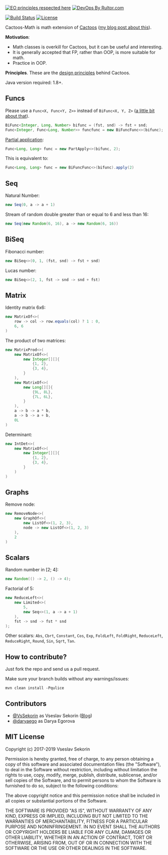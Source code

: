 [![EO principles respected here](http://www.elegantobjects.org/badge.svg)](http://www.elegantobjects.org)
[![DevOps By Rultor.com](http://www.rultor.com/b/VsSekorin/cactoos-math)](http://www.rultor.com/p/VsSekorin/cactoos-math)

[![Build Status](https://travis-ci.org/VsSekorin/cactoos-math.svg?branch=master)](https://travis-ci.org/VsSekorin/cactoos-math)
[![License](https://img.shields.io/badge/license-MIT-green.svg)](https://github.com/VsSekorin/cactoos-math/blob/master/LICENSE.txt)

Cactoos-Math is math extension of [Cactoos](https://github.com/yegor256/cactoos) ([my blog post about this](http://vssekorin.com/post/cactoos/)).

**Motivation**:

- Math classes is overkill for Cactoos, but it can be useful and interesting.
- It is generally accepted that FP, rather than OOP, is more suitable for math.
- Practice in OOP.

**Principles**.
These are the [design principles](http://www.elegantobjects.org#principles) behind Cactoos.

Java version required: 1.8+.

## Funcs

Please use a `Func<X, Func<Y, Z>>` instead of `BiFunc<X, Y, Z>` ([a little bit about that](https://github.com/google/guava/wiki/IdeaGraveyard#functionspredicates-for-n--2-inputs)).

```java
BiFunc<Integer, Long, Number> bifunc = (fst, snd) -> fst + snd;
Func<Integer, Func<Long, Number>> funcfunc = new BiFuncFunc<>(bifunc);
```

[Partial application](https://en.wikipedia.org/wiki/Partial_application):

```java
Func<Long, Long> func = new PartApply<>(bifunc, 2);
```
This is equivalent to:
```java
Func<Long, Long> func = new BiFuncFunc<>(bifunc).apply(2)
```

## Seq

Natural Number:
```java
new Seq(0, a -> a + 1)
```
Stream of random double greater than or equal to 6 and less than 16:
```java
new Seq(new Random(6, 16), a -> new Random(6, 16))
```

## BiSeq

Fibonacci number:
```java
new BiSeq<>(0, 1, (fst, snd) -> fst + snd)
```

Lucas number:
```java
new BiSeq<>(2, 1, fst -> snd -> snd + fst)
```

## Matrix

Identity matrix 6x6:

```java
new MatrixOf<>(
    row -> col -> row.equals(col) ? 1 : 0,
    6, 6
)
```

The product of two matrices:

```java
new MatrixProd<>(
    new MatrixOf<>(
        new Integer[][]{
            {1, 2},
            {3, 4},
        }
    ),
    new MatrixOf<>(
        new Long[][]{
            {9L, 8L},
            {7L, 6L},
        }
    ),
    a -> b -> a * b,
    a -> b -> a + b,
    0L
)
```

Determinant:

```java
new IntDet<>(
    new MatrixOf<>(
        new Integer[][]{
            {1, 2},
            {3, 4},
        }
    )
)
```

## Graphs

Remove node:

```java
new RemoveNode<>(
    new GraphOf<>(
        new ListOf<>(1, 2, 3),
        node -> new ListOf<>(1, 2, 3)
    ),
    2
)
```

## Scalars

Random number in [2; 4]:
```java
new Random(() -> 2, () -> 4);
```

Factorial of 5:

```java
new ReduceLeft<>(
    new Limited<>(
        5,
        new Seq<>(1, a -> a + 1)
    ),
    fst -> snd -> fst * snd
);
```

Other scalars: `Abs`, `Cbrt`, `Constant`, `Cos`, `Exp`, `FoldLeft`, `FoldRight`, `ReduceLeft`, `ReduceRight`, `Round`, `Sin`, `Sqrt`, `Tan`.

## How to contribute?

Just fork the repo and send us a pull request.

Make sure your branch builds without any warnings/issues:

```
mvn clean install -Pqulice
```

## Contributors

  - [@VsSekorin](https://github.com/VsSekorin) as Vseslav Sekorin ([Blog](http://vssekorin.com))
  - [@daryaego](https://github.com/daryaego) as Darya Egorova

## MIT License

Copyright (c) 2017-2019 Vseslav Sekorin

Permission is hereby granted, free of charge, to any person obtaining a copy
of this software and associated documentation files (the "Software"), to deal
in the Software without restriction, including without limitation the rights
to use, copy, modify, merge, publish, distribute, sublicense, and/or sell
copies of the Software, and to permit persons to whom the Software is
furnished to do so, subject to the following conditions:

The above copyright notice and this permission notice shall be included in all
copies or substantial portions of the Software.

THE SOFTWARE IS PROVIDED "AS IS", WITHOUT WARRANTY OF ANY KIND, EXPRESS OR
IMPLIED, INCLUDING BUT NOT LIMITED TO THE WARRANTIES OF MERCHANTABILITY,
FITNESS FOR A PARTICULAR PURPOSE AND NONINFRINGEMENT. IN NO EVENT SHALL THE
AUTHORS OR COPYRIGHT HOLDERS BE LIABLE FOR ANY CLAIM, DAMAGES OR OTHER
LIABILITY, WHETHER IN AN ACTION OF CONTRACT, TORT OR OTHERWISE, ARISING FROM,
OUT OF OR IN CONNECTION WITH THE SOFTWARE OR THE USE OR OTHER DEALINGS IN THE
SOFTWARE.

